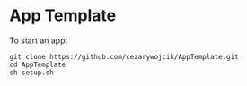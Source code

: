 # App Template

To start an app:

```
git clone https://github.com/cezarywojcik/AppTemplate.git
cd AppTemplate
sh setup.sh
```

